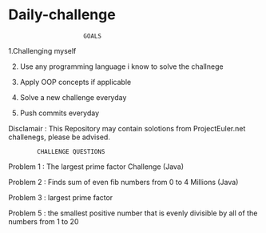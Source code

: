 # Daily-challenge

                         GOALS      
      
1.Challenging myself 

2. Use any programming language i know to solve the challnege

3. Apply OOP concepts if applicable

4. Solve a new challenge everyday

5. Push commits everyday

Disclamair : This Repository may contain solotions from ProjectEuler.net challenegs, please be advised.


            CHALLENGE QUESTIONS

Problem 1 : The largest prime factor Challenge (Java)

Problem 2 : Finds sum of even fib numbers from 0 to 4 Millions (Java)

Problem 3 : largest prime factor

Problem 5 : the smallest positive number that is evenly divisible by all of the numbers from 1 to 20
